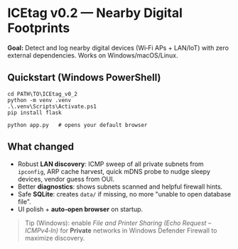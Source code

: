 
# ICEtag v0.2 — Nearby Digital Footprints

**Goal:** Detect and log nearby digital devices (Wi‑Fi APs + LAN/IoT) with zero external dependencies. Works on Windows/macOS/Linux.

## Quickstart (Windows PowerShell)

```pwsh
cd PATH\TO\ICEtag_v0_2
python -m venv .venv
.\.venv\Scripts\Activate.ps1
pip install flask

python app.py   # opens your default browser
```

## What changed

- Robust **LAN discovery**: ICMP sweep of all private subnets from `ipconfig`, ARP cache harvest, quick mDNS probe to nudge sleepy devices, vendor guess from OUI.
- Better **diagnostics**: shows subnets scanned and helpful firewall hints.
- Safe **SQLite**: creates `data/` if missing, no more "unable to open database file".
- UI polish + **auto‑open browser** on startup.

> Tip (Windows): enable *File and Printer Sharing (Echo Request – ICMPv4‑In)* for **Private** networks in Windows Defender Firewall to maximize discovery.
